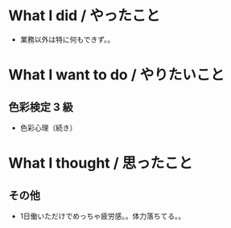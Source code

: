 # What I did / やったこと
- 業務以外は特に何もできず。。

# What I want to do / やりたいこと
## 色彩検定 3 級
- 色彩心理（続き）

# What I thought / 思ったこと
## その他
- 1日働いただけでめっちゃ疲労感。。体力落ちてる。。
